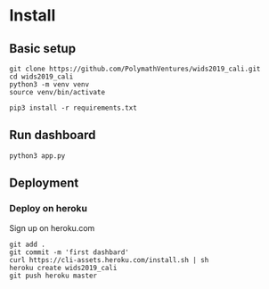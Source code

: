 # Install 


## Basic setup

```
git clone https://github.com/PolymathVentures/wids2019_cali.git
cd wids2019_cali
python3 -m venv venv
source venv/bin/activate

pip3 install -r requirements.txt
```

## Run dashboard

```
python3 app.py
```

## Deployment


### Deploy on heroku

Sign up on heroku.com

```
git add .
git commit -m 'first dashbard'
curl https://cli-assets.heroku.com/install.sh | sh
heroku create wids2019_cali
git push heroku master
```




